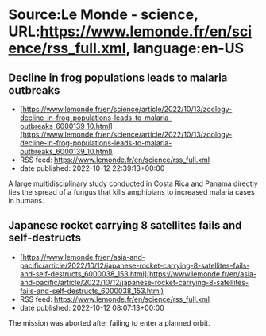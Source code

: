 # Source:Le Monde - science, URL:https://www.lemonde.fr/en/science/rss_full.xml, language:en-US

## Decline in frog populations leads to malaria outbreaks
 - [https://www.lemonde.fr/en/science/article/2022/10/13/zoology-decline-in-frog-populations-leads-to-malaria-outbreaks_6000139_10.html](https://www.lemonde.fr/en/science/article/2022/10/13/zoology-decline-in-frog-populations-leads-to-malaria-outbreaks_6000139_10.html)
 - RSS feed: https://www.lemonde.fr/en/science/rss_full.xml
 - date published: 2022-10-12 22:39:13+00:00

A large multidisciplinary study conducted in Costa Rica and Panama directly ties the spread of a fungus that kills amphibians to increased malaria cases in humans.

## Japanese rocket carrying 8 satellites fails and self-destructs
 - [https://www.lemonde.fr/en/asia-and-pacific/article/2022/10/12/japanese-rocket-carrying-8-satellites-fails-and-self-destructs_6000038_153.html](https://www.lemonde.fr/en/asia-and-pacific/article/2022/10/12/japanese-rocket-carrying-8-satellites-fails-and-self-destructs_6000038_153.html)
 - RSS feed: https://www.lemonde.fr/en/science/rss_full.xml
 - date published: 2022-10-12 08:07:13+00:00

The mission was aborted after failing to enter a planned orbit.

